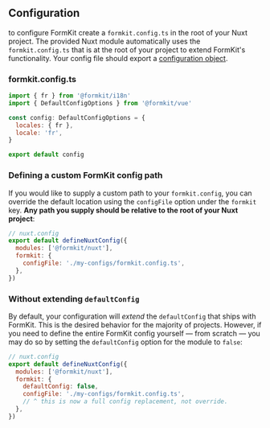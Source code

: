 ## Configuration

to configure FormKit create a `formkit.config.ts` in the root of your Nuxt project. The provided Nuxt module automatically uses the `formkit.config.ts` that is at the root of your project to extend FormKit's functionality. Your config file should export a [configuration object](/essentials/configuration#what-is-defaultconfig).

### formkit.config.ts
```js
import { fr } from '@formkit/i18n'
import { DefaultConfigOptions } from '@formkit/vue'

const config: DefaultConfigOptions = {
  locales: { fr },
  locale: 'fr',
}

export default config
```

### Defining a custom FormKit config path

If you would like to supply a custom path to your `formkit.config`, you can override the default location using the `configFile` option under the `formkit` key. **Any path you supply should be relative to the root of your Nuxt project**:

```js
// nuxt.config
export default defineNuxtConfig({
  modules: ['@formkit/nuxt'],
  formkit: {
    configFile: './my-configs/formkit.config.ts',
  },
})
```

### Without extending `defaultConfig`

By default, your configuration will _extend_ the `defaultConfig` that ships with FormKit. This is the desired behavior
for the majority of projects. However, if you need to define the entire FormKit config yourself — from scratch — you may do so
by setting the `defaultConfig` option for the module to `false`:

```js
// nuxt.config
export default defineNuxtConfig({
  modules: ['@formkit/nuxt'],
  formkit: {
    defaultConfig: false,
    configFile: './my-configs/formkit.config.ts',
    // ^ this is now a full config replacement, not override.
  },
})
```